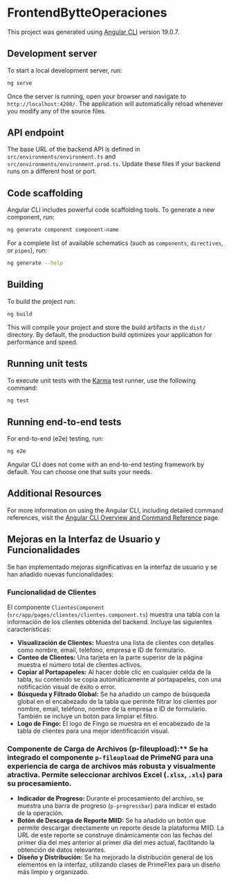 # FrontendBytteOperaciones

This project was generated using [Angular CLI](https://github.com/angular/angular-cli) version 19.0.7.

## Development server

To start a local development server, run:

```bash
ng serve
```

Once the server is running, open your browser and navigate to `http://localhost:4200/`. The application will automatically reload whenever you modify any of the source files.

## API endpoint

The base URL of the backend API is defined in `src/environments/environment.ts` and `src/environments/environment.prod.ts`. Update these files if your backend runs on a different host or port.

## Code scaffolding

Angular CLI includes powerful code scaffolding tools. To generate a new component, run:

```bash
ng generate component component-name
```

For a complete list of available schematics (such as `components`, `directives`, or `pipes`), run:

```bash
ng generate --help
```

## Building

To build the project run:

```bash
ng build
```

This will compile your project and store the build artifacts in the `dist/` directory. By default, the production build optimizes your application for performance and speed.

## Running unit tests

To execute unit tests with the [Karma](https://karma-runner.github.io) test runner, use the following command:

```bash
ng test
```

## Running end-to-end tests

For end-to-end (e2e) testing, run:

```bash
ng e2e
```

Angular CLI does not come with an end-to-end testing framework by default. You can choose one that suits your needs.

## Additional Resources

For more information on using the Angular CLI, including detailed command references, visit the [Angular CLI Overview and Command Reference](https://angular.dev/tools/cli) page.

## Mejoras en la Interfaz de Usuario y Funcionalidades

Se han implementado mejoras significativas en la interfaz de usuario y se han añadido nuevas funcionalidades:

### Funcionalidad de Clientes

El componente `ClientesComponent` (`src/app/pages/clientes/clientes.component.ts`) muestra una tabla con la información de los clientes obtenida del backend. Incluye las siguientes características:

-   **Visualización de Clientes:** Muestra una lista de clientes con detalles como nombre, email, teléfono, empresa e ID de formulario.
-   **Conteo de Clientes:** Una tarjeta en la parte superior de la página muestra el número total de clientes activos.
-   **Copiar al Portapapeles:** Al hacer doble clic en cualquier celda de la tabla, su contenido se copia automáticamente al portapapeles, con una notificación visual de éxito o error.
-   **Búsqueda y Filtrado Global:** Se ha añadido un campo de búsqueda global en el encabezado de la tabla que permite filtrar los clientes por nombre, email, teléfono, nombre de la empresa e ID de formulario. También se incluye un botón para limpiar el filtro.
-   **Logo de Fingo:** El logo de Fingo se muestra en el encabezado de la tabla de clientes para una mejor identificación visual.

### Componente de Carga de Archivos (p-fileupload):** Se ha integrado el componente `p-fileupload` de PrimeNG para una experiencia de carga de archivos más robusta y visualmente atractiva. Permite seleccionar archivos Excel (`.xlsx`, `.xls`) para su procesamiento.
- **Indicador de Progreso:** Durante el procesamiento del archivo, se muestra una barra de progreso (`p-progressbar`) para indicar el estado de la operación.
- **Botón de Descarga de Reporte MIID:** Se ha añadido un botón que permite descargar directamente un reporte desde la plataforma MIID. La URL de este reporte se construye dinámicamente con las fechas del primer día del mes anterior al primer día del mes actual, facilitando la obtención de datos relevantes.
- **Diseño y Distribución:** Se ha mejorado la distribución general de los elementos en la interfaz, utilizando clases de PrimeFlex para un diseño más limpio y organizado.